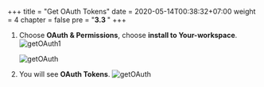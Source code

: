 +++
title = "Get OAuth Tokens"
date = 2020-05-14T00:38:32+07:00
weight = 4
chapter = false
pre = "<b>3.3 </b>"
+++


1. Choose **OAuth & Permissions**, choose **install to Your-workspace**.
    ![getOAuth1](/images/3/slack_OAuth0.png?width=90pc)

   ![getOAuth](/images/3/slack_OAuth1.png?width=90pc)

2. You will see **OAuth Tokens**.
   ![getOAuth](/images/4/getOAuth1.png?width=90pc)